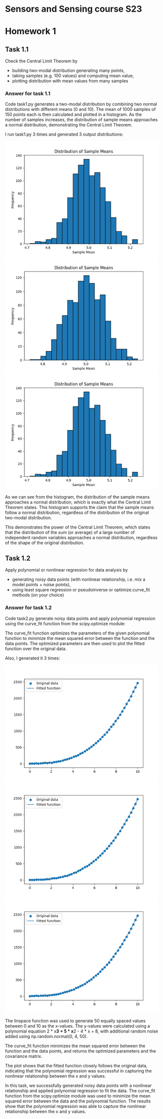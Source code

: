 # Sensors and Sensing course S23

# Homework 1

## Task 1.1
Check the Central Limit Theorem by
- building two-modal distribution generating many points,
- taking samples (e.g. 100 values) and computing mean value,
- plotting distribution with mean values from many samples

### Answer for task 1.1
Code task1.py generates a two-modal distribution by combining two normal distributions with different means (0 and 10). The mean of 1000 samples of 150 points each is then calculated and plotted in a histogram. As the number of samples increases, the distribution of sample means approaches a normal distribution, demonstrating the Central Limit Theorem.

I run task1.py 3 times and generated 3 output distributions:

![](pictures1/myplot.png)
![](pictures1/myplot2.png)
![](pictures1/myplot3.png)

As we can see from the histogram, the distribution of the sample means approaches a normal distribution, which is exactly what the Central Limit Theorem states. This histogram supports the claim that the sample means follow a normal distribution, regardless of the distribution of the original two-modal distribution.

This demonstrates the power of the Central Limit Theorem, which states that the distribution of the sum (or average) of a large number of independent random variables approaches a normal distribution, regardless of the shape of the original distribution.

## Task 1.2

Apply polynomial or nonlinear regression for data analysis by
- generating noisy data points (with nonlinear relationship, i.e. mix a model points + noise points),
- using least square regression or pseudoinverse or optimize.curve_fit methods (on your choice)

### Answer for task 1.2

Code task2.py generate noisy data points and apply polynomial regression using the curve_fit function from the scipy.optimize module:

The curve_fit function optimizes the parameters of the given polynomial function to minimize the mean squared error between the function and the data points. The optimized parameters are then used to plot the fitted function over the original data.

Also, I generated it 3 times:

![](pictures2/myplot.png)
![](pictures2/myplot2.png)
![](pictures2/myplot3.png)

The linspace function was used to generate 50 equally spaced values between 0 and 10 as the x-values. The y-values were calculated using a polynomial equation 2 * x**3 + 5 * x**2 - 4 * x + 8, with additional random noise added using np.random.normal(0, 4, 50).

The curve_fit function minimizes the mean squared error between the function and the data points, and returns the optimized parameters and the covariance matrix.

The plot shows that the fitted function closely follows the original data, indicating that the polynomial regression was successful in capturing the nonlinear relationship between the x and y values.

In this task, we successfully generated noisy data points with a nonlinear relationship and applied polynomial regression to fit the data. The curve_fit function from the scipy.optimize module was used to minimize the mean squared error between the data and the polynomial function. The results show that the polynomial regression was able to capture the nonlinear relationship between the x and y values.
